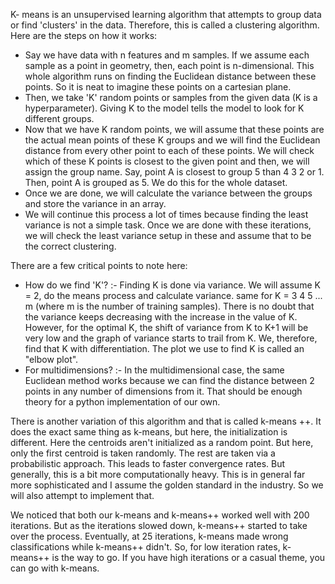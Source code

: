 
K- means is an unsupervised learning algorithm that attempts to group data or find 'clusters' in the data. Therefore, this is called a clustering algorithm. Here are the steps on how it works:

- Say we have data with n features and m samples. If we assume each sample as a point in geometry, then, each point is n-dimensional. This whole algorithm runs on finding the Euclidean distance between these points. So it is neat to imagine these points on a cartesian plane. 
- Then, we take 'K' random points or samples from the given data (K is a hyperparameter). Giving K to the model tells the model to look for K different groups. 
- Now that we have K random points, we will assume that these points are the actual mean points of these K groups and we will find the Euclidean distance from every other point to each of these points. We will check which of these K points is closest to the given point and then, we will assign the group name. Say, point A is closest to group 5 than 4 3 2 or 1. Then, point A is grouped as 5. We do this for the whole dataset. 
- Once we are done, we will calculate the variance between the groups and store the variance in an array.
- We will continue this process a lot of times because finding the least variance is not a simple task. Once we are done with these iterations, we will check the least variance setup in these and assume that to be the correct clustering. 

There are a few critical points to note here:

- How do we find 'K'? :- Finding K is done via variance. We will assume K = 2, do the means process and calculate variance. same for K = 3 4 5 ... m (where m is the number of training samples). There is no doubt that the variance keeps decreasing with the increase in the value of K. However, for the optimal K, the shift of variance from K to K+1 will be very low and the graph of variance starts to trail from K. We, therefore, find that K with differentiation. The plot we use to find K is called an "elbow plot".
- For multidimensions? :- In the multidimensional case, the same Euclidean method works because we can find the distance between 2 points in any number of dimensions from it.
That should be enough theory for a python implementation of our own.



There is another variation of this algorithm and that is called k-means ++. It does the exact same thing as k-means, but here, the initialization is different. Here the centroids aren't initialized as a random point. But here, only the first centroid is taken randomly. The rest are taken via a probabilistic approach. This leads to faster convergence rates. But generally, this is a bit more computationally heavy. This is in general far more sophisticated and I assume the golden standard in the industry. So we will also attempt to implement that. 


We noticed that both our k-means and k-means++ worked well with 200 iterations. But as the iterations slowed down, k-means++ started to take over the process. Eventually, at 25 iterations, k-means made wrong classifications while k-means++ didn't. So, for low iteration rates, k-means++ is the way to go. If you have high iterations or a casual theme, you can go with k-means.


